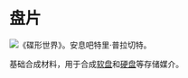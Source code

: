 # 盘片

![《碟形世界》。安息吧特里·普拉切特。](oredict:oc:materialDisk)

基础合成材料，用于合成[软盘](floppy.md)和[硬盘](hdd1.md)等存储媒介。

